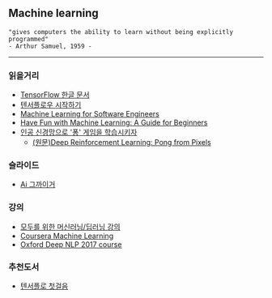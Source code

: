 ## Machine learning
```
"gives computers the ability to learn without being explicitly programmed"
- Arthur Samuel, 1959 -
```
-----------------
### 읽을거리
  - [TensorFlow 한글 문서](https://www.gitbook.com/book/tensorflowkorea/tensorflow-kr/details)
  - [텐서플로우 시작하기](https://gist.github.com/haje01/202ac276bace4b25dd3f)
  - [Machine Learning for Software Engineers](https://github.com/ZuzooVn/machine-learning-for-software-engineers)
  - [Have Fun with Machine Learning: A Guide for Beginners](https://github.com/humphd/have-fun-with-machine-learning)
  - [인공 신경망으로 '퐁' 게임을 학습시키자](http://keunwoochoi.blogspot.kr/2016/06/andrej-karpathy.html)
    - [(원문)Deep Reinforcement Learning: Pong from Pixels](http://karpathy.github.io/2016/05/31/rl/)

### 슬라이드
  - [Ai 그까이거](http://www.slideshare.net/dhrim/ai-70388526)

### 강의
  - [모두를 위한 머신러닝/딥러닝 강의](https://hunkim.github.io/ml/)
  - [Coursera Machine Learning](https://www.coursera.org/learn/machine-learning)
  - [Oxford Deep NLP 2017 course](https://github.com/oxford-cs-deepnlp-2017/lectures)

### 추천도서
  - [텐서플로 첫걸음](http://book.naver.com/bookdb/book_detail.nhn?bid=10961940)
